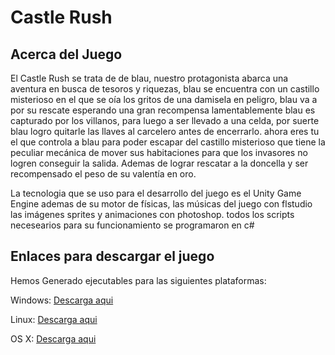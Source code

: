 # Castle Rush
## Acerca del Juego

El Castle Rush se trata de de blau, nuestro protagonista abarca una aventura en busca de tesoros y riquezas, blau se encuentra con un castillo misterioso  en el que se oía los gritos de una damisela en peligro, blau va a por su rescate esperando una gran recompensa lamentablemente blau es capturado por los villanos, para luego a ser llevado a una celda, por suerte blau logro quitarle las llaves al carcelero antes de encerrarlo. ahora eres tu el que controla a blau para poder escapar del castillo misterioso que tiene la peculiar mecánica de mover sus habitaciones para que los invasores no logren conseguir la salida. Ademas de lograr rescatar a la doncella y ser recompensado el peso de su valentía  en oro.

La tecnologia que se uso para el desarrollo del juego es el Unity Game Engine ademas de su motor de físicas, las músicas del juego con flstudio las imágenes sprites y animaciones con photoshop. todos los scripts necesearios para su funcionamiento se programaron en c#

## Enlaces para descargar el juego

Hemos Generado ejecutables para las siguientes plataformas:

Windows: [Descarga aqui](https://drive.google.com/file/d/0Bx6NqVGebfJDQUNRZkF6Q2lWdEk/view?usp=sharing)

Linux: [Descarga aqui](https://drive.google.com/file/d/0Bx6NqVGebfJDcDluS2cxZ1BXTUk/view?usp=sharing) 

OS X: [Descarga aqui](https://drive.google.com/file/d/0Bx6NqVGebfJDV2NsQkQybXJLdnM/view?usp=sharing)
